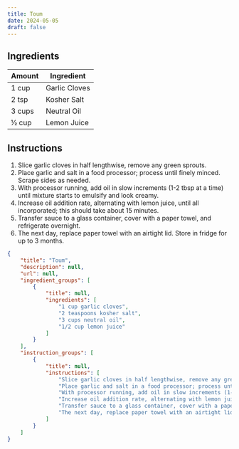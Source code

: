 ```yaml
---
title: Toum
date: 2024-05-05
draft: false
---
```


## Ingredients

| Amount  | Ingredient    |
|---------|---------------|
| 1 cup   | Garlic Cloves |
| 2 tsp   | Kosher Salt   |
| 3 cups  | Neutral Oil   |
| 1⁄2 cup | Lemon Juice   |

## Instructions

1. Slice garlic cloves in half lengthwise, remove any green sprouts.
2. Place garlic and salt in a food processor; process until finely minced. Scrape sides as needed.
3. With processor running, add oil in slow increments (1-2 tbsp at a time) until mixture starts to emulsify and look creamy.
4. Increase oil addition rate, alternating with lemon juice, until all incorporated; this should take about 15 minutes.
5. Transfer sauce to a glass container, cover with a paper towel, and refrigerate overnight.
6. The next day, replace paper towel with an airtight lid. Store in fridge for up to 3 months.

```json
{
    "title": "Toum",
    "description": null,
    "url": null,
    "ingredient_groups": [
        {
            "title": null,
            "ingredients": [
                "1 cup garlic cloves",
                "2 teaspoons kosher salt",
                "3 cups neutral oil",
                "1/2 cup lemon juice"
            ]
        }
    ],
    "instruction_groups": [
        {
            "title": null,
            "instructions": [
                "Slice garlic cloves in half lengthwise, remove any green sprouts.",
                "Place garlic and salt in a food processor; process until finely minced. Scrape sides as needed.",
                "With processor running, add oil in slow increments (1-2 tbsp at a time) until mixture starts to emulsify and look creamy.",
                "Increase oil addition rate, alternating with lemon juice, until all incorporated; this should take about 15 minutes.",
                "Transfer sauce to a glass container, cover with a paper towel, and refrigerate overnight.",
                "The next day, replace paper towel with an airtight lid. Store in fridge for up to 3 months."
            ]
        }
    ]
}
```